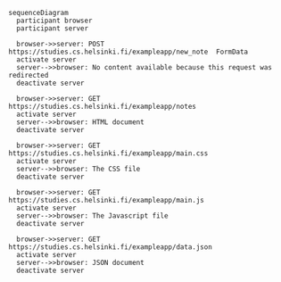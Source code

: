     sequenceDiagram
      participant browser
      participant server

      browser->>server: POST https://studies.cs.helsinki.fi/exampleapp/new_note  FormData
      activate server
      server-->>browser: No content available because this request was redirected
      deactivate server

      browser->>server: GET https://studies.cs.helsinki.fi/exampleapp/notes
      activate server
      server-->>browser: HTML document
      deactivate server

      browser->>server: GET https://studies.cs.helsinki.fi/exampleapp/main.css
      activate server
      server-->>browser: The CSS file
      deactivate server

      browser->>server: GET https://studies.cs.helsinki.fi/exampleapp/main.js
      activate server
      server-->>browser: The Javascript file
      deactivate server

      browser->>server: GET https://studies.cs.helsinki.fi/exampleapp/data.json
      activate server
      server-->>browser: JSON document
      deactivate server
